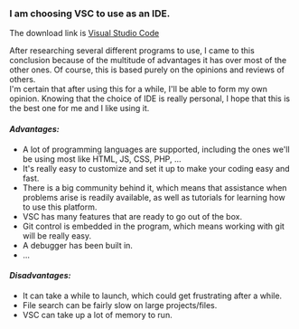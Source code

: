 ### I am choosing **VSC** to use as an IDE.  
The download link is [Visual Studio Code](https://code.visualstudio.com/download)

After researching several different programs to use, I came to this conclusion because of the multitude of advantages it has over most of the other ones.
Of course, this is based purely on the opinions and reviews of others.  
I'm certain that after using this for a while, I'll be able to form my own opinion. Knowing that the choice of IDE is really personal, I hope that this is the best one for me and I like using it.

#### _Advantages:_
* A lot of programming languages are supported, including the ones we'll be using most like HTML, JS, CSS, PHP, ...
* It's really easy to customize and set it up to make your coding easy and fast.
* There is a big community behind it, which means that assistance when problems arise is readily available, as well as tutorials for learning how to use this platform.
* VSC has many features that are ready to go out of the box.
* Git control is embedded in the program, which means working with git will be really easy.
* A debugger has been built in.
* ...

#### _Disadvantages:_
* It can take a while to launch, which could get frustrating after a while.
* File search can be fairly slow on large projects/files.
* VSC can take up a lot of memory to run.
